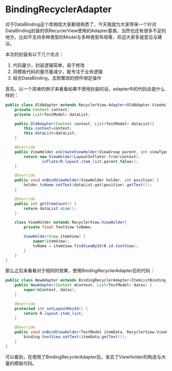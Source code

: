 # BindingRecyclerAdapter

对于DataBinding这个库相信大家都很熟悉了，今天我就为大家带来一个针对DataBinding封装的供RecyclerView使用的Adapter基类，当然也还有很多不足的地方，比如不支持多种类型的Model与多种类型布局等，欢迎大家多提意见与建议。

本次的封装有以下几个优点：

1. 代码量少，封装逻辑简单，易于修改
2. 将模板代码的量尽量减少，能专注于业务逻辑
3. 结合DataBinding，去除繁琐的控件绑定操作

首先，以一个简单的例子来看看如果不使用封装的话，adapter中的代码会是什么样的：

```java
public class OldAdapter extends RecyclerView.Adapter<OldAdapter.ViewHolder>{
    private Context context;
    private List<TestModel> dataList;

    public OldAdapter(Context context, List<TestModel> dataList){
        this.context=context;
        this.dataList=dataList;
    }

    @Override
    public ViewHolder onCreateViewHolder(ViewGroup parent, int viewType) {
        return new ViewHolder(LayoutInflater.from(context).
                inflate(R.layout.item_list,parent,false));
    }

    @Override
    public void onBindViewHolder(ViewHolder holder, int position) {
        holder.tvName.setText(dataList.get(position).getText());
    }

    @Override
    public int getItemCount() {
        return dataList.size();
    }

    class ViewHolder extends RecyclerView.ViewHolder{
        private final TextView tvName;

        ViewHolder(View itemView) {
            super(itemView);
            tvName = itemView.findViewById(R.id.textView);
        }
    }
}
```

那么之后来看看对于相同的效果，使用BindingRecyclerAdapter后的代码：

```java
public class NewAdapter extends BindingRecyclerAdapter<ItemListBinding,TestModel>{
    public NewAdapter(Context mContext, List<TestModel> datas) {
        super(mContext, datas);
    }

    @Override
    protected int setLayoutResId() {
        return R.layout.item_list;
    }

    @Override
    public void onBindViewHolder(TestModel itemData, RecyclerView.ViewHolder holder, int position) {
        binding.textView.setText(itemData.getText());
    }
}
```

可以看到，在使用了BindingRecyclerAdapter后，省去了ViewHolder的构造与大量的模板代码。
